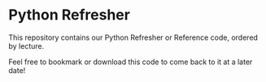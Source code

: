 # Python Refresher

This repository contains our Python Refresher or Reference code, ordered by lecture.

Feel free to bookmark or download this code to come back to it at a later date!
